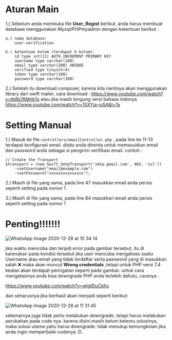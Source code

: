 # Aturan Main
1.) Sebelum anda membuka file **User_Regist** berikut, anda harus membuat database menggunakan Mysql/PHPmyadmin dengan ketentuan berikut :

    a.) nama database:
        user-verification

    b.) ketentuan kolom (terdapat 6 kolom):
        id type int(11) AUTO_INCREMENT PRIMARY KEY
        username type varchar(100)
        email type varchar(200) UNIQUE
        verified type tinyint(4)
        token type varchar(100)
        password type varchar(100)
        
2.) Setelah itu download composer, karena kita nantinya akan menggunakan library dari swift mailer, cara download : https://www.youtube.com/watch?v=tb8b7AMnk1g atau jika masih bingung versi bahasa indonya https://www.youtube.com/watch?v=15XYja-juSA&t=1s

# Setting Manual 
1.) Masuk ke file `controllers/emailController.php` , pada line ke 11-13 terdapat konfigurasi email. disitu anda diminta untuk memasukkan email dan password anda sebagai si pengirim verifikasi email. contoh :

    // Create the Transport
    $transport = (new Swift_SmtpTransport('smtp.gmail.com', 465, 'ssl'))
        ->setUsername("email@example.com")
        ->setPassword("xxxxxxxxxxxxxxx");

2.) Masih di file yang sama, pada line 47 masukkan email anda persis seperti setting pada nomor 1

3.) Masih di file yang sama, pada line 84 masukkan email anda persis seperti setting pada nomor 1


# Penting!!!!!!!
![WhatsApp Image 2020-12-28 at 10 34 14](https://user-images.githubusercontent.com/61005674/103190503-d4de4c80-4903-11eb-9001-60db00075f9e.jpeg)

jika waktu mencoba dan terjadi error pada gambar tersebut, itu di karenakan pada kondisi tersebut jika user mencoba mengakses suatu Username atau email yang tidak terdaftar serta password yang di masukkan salah ❌ maka akan muncul  **Wrong credentials** ,tetapi untuk PHP versi 7.4 keatas akan terdapat peringatan seperti pada gambar. untuk cara mengatasinya anda bisa downgrade PHP anda terlebih dahulu, caranya : 

https://www.youtube.com/watch?v=wtgiEluCbhc

dan seharusnya jika berhasil akan menjadi seperti berikut: 

![WhatsApp Image 2020-12-28 at 11 31 45](https://user-images.githubusercontent.com/61005674/103190656-7e254280-4904-11eb-85c3-8d7c47f1e551.jpeg)

sebenarnya juga tidak perlu melakukan downgrade, tetapi harus melakukan perubahan pada code nya. karena disini masih belum ketemu solusinya, maka solusi utama yaitu harus downgrade. tidak menutup kemungkinan jika anda ingin memperbaiki codenya :D.
